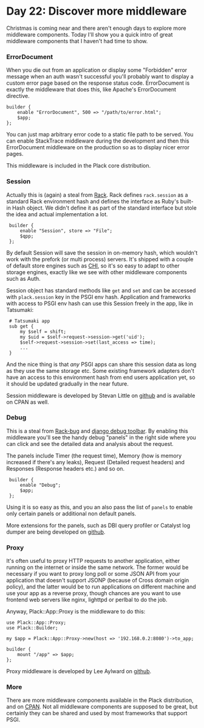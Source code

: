 # Day 22: Discover more middleware

Christmas is coming near and there aren't enough days to explore more middleware components. Today I'll show you a quick intro of great middleware components that I haven't had time to show.

### ErrorDocument

When you die out from an application or display some "Forbidden" error message when an auth wasn't successful you'll probably want to display a custom error page based on the response status code. ErrorDocument is exactly the middleware that does this, like Apache's ErrorDocument directive.

    builder {
        enable "ErrorDocument", 500 => "/path/to/error.html";
        $app;
    };

You can just map arbitrary error code to a static file path to be served. You can enable StackTrace middleware during the development and then this ErrorDocument middleware on the production so as to display nicer error pages.

This middleware is included in the Plack core distribution.

### Session

Actually this is (again) a steal from [Rack](http://rack.rubyforge.org/). Rack defines `rack.session` as a standard Rack environment hash and defines the interface as Ruby's built-in Hash object. We didn't define it as part of the standard interface but stole the idea and actual implementation a lot. 

     builder {
         enable "Session", store => "File";
         $qpp;
     };

By default Session will save the session in on-memory hash, which wouldn't work with the prefork (or multi process) servers. It's shipped with a couple of default store engines such as [CHI](http://search.cpan.org/perldoc?CHI), so it's so easy to adapt to other storage engines, exactly like we see with other middleware components such as Auth.

Session object has standard methods like `get` and `set` and can be accessed with `plack.session` key in the PSGI env hash. Application and frameworks with access to PSGI env hash can use this Session freely in the app, like in Tatsumaki:

     # Tatsumaki app
     sub get {
         my $self = shift;
         my $uid = $self->request->session->get('uid');
         $self->request->session->set(last_access => time);
         ...
     }

And the nice thing is that *any* PSGI apps can share this session data as long as they use the same storage etc. Some existing framework adapters don't have an access to this environment hash from end users application yet, so it should be updated gradually in the near future.

Session middleware is developed by Stevan Little on [github](http://github.com/stevan/plack-middleware-session) and is available on CPAN as well.

### Debug

This is a steal from [Rack-bug](http://github.com/brynary/rack-bug) and [django debug toolbar](http://github.com/robhudson/django-debug-toolbar). By enabling this middleware you'll see the handy debug "panels" in the right side where you can click and see the detailed data and analysis about the request.

The panels include Timer (the request time), Memory (how is memory increased if there's any leaks), Request (Detailed request headers) and Responses (Response headers etc.) and so on.

     builder {
         enable "Debug";
         $app;
     };

Using it is so easy as this, and you an also pass the list of `panels` to enable only certain panels or additional non default panels.

More extensions for the panels, such as DBI query profiler or Catalyst log dumper are being developed on [github](http://github.com/hanekomu/plack-middleware-debug/).

### Proxy

It's often useful to proxy HTTP requests to another application, either running on the internet or inside the same network. The former would be necessary if you want to proxy long poll or some JSON API from your application that doesn't support JSONP (because of Cross domain origin policy), and the latter would be to run applications on different machine and use your app as a reverse proxy, though chances are you want to use frontend web servers like nginx, lighttpd or perlbal to do the job.

Anyway, Plack::App::Proxy is the middleware to do this:

    use Plack::App::Proxy;
    use Plack::Builder;
    
    my $app = Plack::App::Proxy->new(host => '192.168.0.2:8080')->to_app;
    
    builder {
        mount "/app" => $app;
    };

Proxy middleware is developed by Lee Aylward on [github](http://github.com/leedo/Plack-App-Proxy).

### More

There are more middleware components available in the Plack distribution, and on [CPAN](http://search.cpan.org/search?query=plack+middleware&mode=dist). Not all middleware components are supposed to be great, but certainly they can be shared and used by most frameworks that support PSGI.
